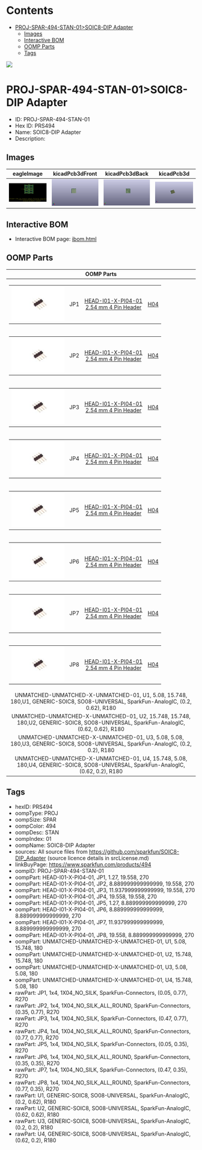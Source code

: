



Contents
========

* [PROJ-SPAR-494-STAN-01>SOIC8-DIP Adapter](#proj-spar-494-stan-01soic8-dip-adapter)
	* [Images](#images)
	* [Interactive BOM](#interactive-bom)
	* [OOMP Parts](#oomp-parts)
	* [Tags](#tags)
  
![][im]
# PROJ-SPAR-494-STAN-01>SOIC8-DIP Adapter

- ID: PROJ-SPAR-494-STAN-01
- Hex ID: PRS494
- Name: SOIC8-DIP Adapter
- Description: 

## Images
  
  

|eagleImage|kicadPcb3dFront|kicadPcb3dBack|kicadPcb3d|
| :---: | :---: | :---: | :---: |
|[![eagleImage](eagleImage_140.png)](eagleImage_600.png)|[![kicadPcb3dFront](kicadPcb3dFront_140.png)](kicadPcb3dFront_600.png)|[![kicadPcb3dBack](kicadPcb3dBack_140.png)](kicadPcb3dBack_600.png)|[![kicadPcb3d](kicadPcb3d_140.png)](kicadPcb3d_600.png)|

## Interactive BOM

- Interactive BOM page: [ibom.html](kicad/bom/ibom.html)

## OOMP Parts
  

|OOMP Parts|
| :---: |
|<table><tr><td>![HEAD-I01-X-PI04-01](https://raw.githubusercontent.com/oomlout/oomlout_OOMP_parts/main/HEAD-I01-X-PI04-01/image_140.jpg)</td><td> JP1</td><td>[HEAD-I01-X-PI04-01<br>2.54 mm 4 Pin Header](https://github.com/oomlout/oomlout_OOMP_parts/tree/main/HEAD-I01-X-PI04-01/)</td><td>[H04](https://github.com/oomlout/oomlout_OOMP_parts/tree/main/HEAD-I01-X-PI04-01/)</td></tr></table>|
|<table><tr><td>![HEAD-I01-X-PI04-01](https://raw.githubusercontent.com/oomlout/oomlout_OOMP_parts/main/HEAD-I01-X-PI04-01/image_140.jpg)</td><td> JP2</td><td>[HEAD-I01-X-PI04-01<br>2.54 mm 4 Pin Header](https://github.com/oomlout/oomlout_OOMP_parts/tree/main/HEAD-I01-X-PI04-01/)</td><td>[H04](https://github.com/oomlout/oomlout_OOMP_parts/tree/main/HEAD-I01-X-PI04-01/)</td></tr></table>|
|<table><tr><td>![HEAD-I01-X-PI04-01](https://raw.githubusercontent.com/oomlout/oomlout_OOMP_parts/main/HEAD-I01-X-PI04-01/image_140.jpg)</td><td> JP3</td><td>[HEAD-I01-X-PI04-01<br>2.54 mm 4 Pin Header](https://github.com/oomlout/oomlout_OOMP_parts/tree/main/HEAD-I01-X-PI04-01/)</td><td>[H04](https://github.com/oomlout/oomlout_OOMP_parts/tree/main/HEAD-I01-X-PI04-01/)</td></tr></table>|
|<table><tr><td>![HEAD-I01-X-PI04-01](https://raw.githubusercontent.com/oomlout/oomlout_OOMP_parts/main/HEAD-I01-X-PI04-01/image_140.jpg)</td><td> JP4</td><td>[HEAD-I01-X-PI04-01<br>2.54 mm 4 Pin Header](https://github.com/oomlout/oomlout_OOMP_parts/tree/main/HEAD-I01-X-PI04-01/)</td><td>[H04](https://github.com/oomlout/oomlout_OOMP_parts/tree/main/HEAD-I01-X-PI04-01/)</td></tr></table>|
|<table><tr><td>![HEAD-I01-X-PI04-01](https://raw.githubusercontent.com/oomlout/oomlout_OOMP_parts/main/HEAD-I01-X-PI04-01/image_140.jpg)</td><td> JP5</td><td>[HEAD-I01-X-PI04-01<br>2.54 mm 4 Pin Header](https://github.com/oomlout/oomlout_OOMP_parts/tree/main/HEAD-I01-X-PI04-01/)</td><td>[H04](https://github.com/oomlout/oomlout_OOMP_parts/tree/main/HEAD-I01-X-PI04-01/)</td></tr></table>|
|<table><tr><td>![HEAD-I01-X-PI04-01](https://raw.githubusercontent.com/oomlout/oomlout_OOMP_parts/main/HEAD-I01-X-PI04-01/image_140.jpg)</td><td> JP6</td><td>[HEAD-I01-X-PI04-01<br>2.54 mm 4 Pin Header](https://github.com/oomlout/oomlout_OOMP_parts/tree/main/HEAD-I01-X-PI04-01/)</td><td>[H04](https://github.com/oomlout/oomlout_OOMP_parts/tree/main/HEAD-I01-X-PI04-01/)</td></tr></table>|
|<table><tr><td>![HEAD-I01-X-PI04-01](https://raw.githubusercontent.com/oomlout/oomlout_OOMP_parts/main/HEAD-I01-X-PI04-01/image_140.jpg)</td><td> JP7</td><td>[HEAD-I01-X-PI04-01<br>2.54 mm 4 Pin Header](https://github.com/oomlout/oomlout_OOMP_parts/tree/main/HEAD-I01-X-PI04-01/)</td><td>[H04](https://github.com/oomlout/oomlout_OOMP_parts/tree/main/HEAD-I01-X-PI04-01/)</td></tr></table>|
|<table><tr><td>![HEAD-I01-X-PI04-01](https://raw.githubusercontent.com/oomlout/oomlout_OOMP_parts/main/HEAD-I01-X-PI04-01/image_140.jpg)</td><td> JP8</td><td>[HEAD-I01-X-PI04-01<br>2.54 mm 4 Pin Header](https://github.com/oomlout/oomlout_OOMP_parts/tree/main/HEAD-I01-X-PI04-01/)</td><td>[H04](https://github.com/oomlout/oomlout_OOMP_parts/tree/main/HEAD-I01-X-PI04-01/)</td></tr></table>|
|UNMATCHED-UNMATCHED-X-UNMATCHED-01, U1, 5.08, 15.748, 180,U1, GENERIC-SOIC8, SO08-UNIVERSAL, SparkFun-AnalogIC, (0.2, 0.62), R180|
|UNMATCHED-UNMATCHED-X-UNMATCHED-01, U2, 15.748, 15.748, 180,U2, GENERIC-SOIC8, SO08-UNIVERSAL, SparkFun-AnalogIC, (0.62, 0.62), R180|
|UNMATCHED-UNMATCHED-X-UNMATCHED-01, U3, 5.08, 5.08, 180,U3, GENERIC-SOIC8, SO08-UNIVERSAL, SparkFun-AnalogIC, (0.2, 0.2), R180|
|UNMATCHED-UNMATCHED-X-UNMATCHED-01, U4, 15.748, 5.08, 180,U4, GENERIC-SOIC8, SO08-UNIVERSAL, SparkFun-AnalogIC, (0.62, 0.2), R180|

## Tags

- hexID: PRS494
- oompType: PROJ
- oompSize: SPAR
- oompColor: 494
- oompDesc: STAN
- oompIndex: 01
- oompName: SOIC8-DIP Adapter
- sources: All source files from https://github.com/sparkfun/SOIC8-DIP_Adapter (source licence details in srcLicense.md)
- linkBuyPage: https://www.sparkfun.com/products/494
- oompID: PROJ-SPAR-494-STAN-01
- oompPart: HEAD-I01-X-PI04-01, JP1, 1.27, 19.558, 270
- oompPart: HEAD-I01-X-PI04-01, JP2, 8.889999999999999, 19.558, 270
- oompPart: HEAD-I01-X-PI04-01, JP3, 11.937999999999999, 19.558, 270
- oompPart: HEAD-I01-X-PI04-01, JP4, 19.558, 19.558, 270
- oompPart: HEAD-I01-X-PI04-01, JP5, 1.27, 8.889999999999999, 270
- oompPart: HEAD-I01-X-PI04-01, JP6, 8.889999999999999, 8.889999999999999, 270
- oompPart: HEAD-I01-X-PI04-01, JP7, 11.937999999999999, 8.889999999999999, 270
- oompPart: HEAD-I01-X-PI04-01, JP8, 19.558, 8.889999999999999, 270
- oompPart: UNMATCHED-UNMATCHED-X-UNMATCHED-01, U1, 5.08, 15.748, 180
- oompPart: UNMATCHED-UNMATCHED-X-UNMATCHED-01, U2, 15.748, 15.748, 180
- oompPart: UNMATCHED-UNMATCHED-X-UNMATCHED-01, U3, 5.08, 5.08, 180
- oompPart: UNMATCHED-UNMATCHED-X-UNMATCHED-01, U4, 15.748, 5.08, 180
- rawPart: JP1, 1x4, 1X04_NO_SILK, SparkFun-Connectors, (0.05, 0.77), R270
- rawPart: JP2, 1x4, 1X04_NO_SILK_ALL_ROUND, SparkFun-Connectors, (0.35, 0.77), R270
- rawPart: JP3, 1x4, 1X04_NO_SILK, SparkFun-Connectors, (0.47, 0.77), R270
- rawPart: JP4, 1x4, 1X04_NO_SILK_ALL_ROUND, SparkFun-Connectors, (0.77, 0.77), R270
- rawPart: JP5, 1x4, 1X04_NO_SILK, SparkFun-Connectors, (0.05, 0.35), R270
- rawPart: JP6, 1x4, 1X04_NO_SILK_ALL_ROUND, SparkFun-Connectors, (0.35, 0.35), R270
- rawPart: JP7, 1x4, 1X04_NO_SILK, SparkFun-Connectors, (0.47, 0.35), R270
- rawPart: JP8, 1x4, 1X04_NO_SILK_ALL_ROUND, SparkFun-Connectors, (0.77, 0.35), R270
- rawPart: U1, GENERIC-SOIC8, SO08-UNIVERSAL, SparkFun-AnalogIC, (0.2, 0.62), R180
- rawPart: U2, GENERIC-SOIC8, SO08-UNIVERSAL, SparkFun-AnalogIC, (0.62, 0.62), R180
- rawPart: U3, GENERIC-SOIC8, SO08-UNIVERSAL, SparkFun-AnalogIC, (0.2, 0.2), R180
- rawPart: U4, GENERIC-SOIC8, SO08-UNIVERSAL, SparkFun-AnalogIC, (0.62, 0.2), R180



[im]: kicadPcb3d_450.png
